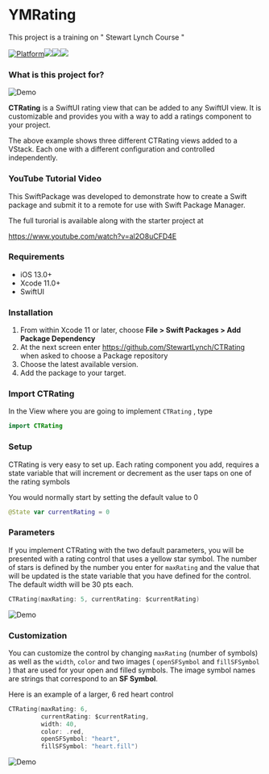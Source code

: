 # YMRating
This project is a training on "
Stewart Lynch Course "


[![Platform](http://img.shields.io/badge/platform-iOS-blue.svg?style=flat)](https://developer.apple.com/iphone/index.action)[![](http://img.shields.io/badge/language-Swift-brightgreen.svg?color=orange)](https://developer.apple.com/swift)![](https://img.shields.io/github/tag/stewartlynch/CTRating?style=flat)![](https://img.shields.io/github/last-commit/StewartLynch/CTRating)

### What is this project for?

![Demo](ReadMeImages/Demo.gif)

**CTRating** is a  SwiftUI rating view that can be added to any SwiftUI view.  It is customizable and provides you with a way to add a ratings component to your project.

The above example shows three different CTRating views added to a VStack.  Each one with a different configuration and controlled independently.

### YouTube Tutorial Video

This SwiftPackage was developed to demonstrate how to create a Swift package and submit it to a remote for use with Swift Package Manager.

The full turorial is available along with the starter project at

https://www.youtube.com/watch?v=al2O8uCFD4E

### Requirements

- iOS 13.0+
- Xcode 11.0+
- SwiftUI

### Installation

1. From within Xcode 11 or later, choose **File > Swift Packages > Add Package Dependency**
2. At the next screen enter https://github.com/StewartLynch/CTRating when asked to choose a Package repository
3. Choose the latest available version.
4. Add the package to your target.

### Import CTRating

In the View where you are going to implement `CTRating` , type

```swift
import CTRating
```

### Setup

CTRating is very easy to set up.  Each rating component you add, requires a state variable that will increment or decrement as the user taps on one of the rating symbols

You would normally start by setting the default value to 0

```swift
@State var currentRating = 0
```

### Parameters

If you implement CTRating with the two default parameters, you will be presented with a rating control that uses a yellow star symbol.  The number of stars is defined by the number you enter for `maxRating` and the value that will be updated is the state variable that you have defined for the control.  The default width will be 30 pts each.

```swift
CTRating(maxRating: 5, currentRating: $currentRating)
```

![Demo](ReadMeImages/default.png)

### Customization

You can customize the control by changing `maxRating` (number of symbols) as well as the `width`, `color` and two images ( `openSFSymbol` and `fillSFSymbol` ) that are used for your open and filled symbols.  The image symbol names are strings that correspond to an **SF Symbol**.

Here is an example of a larger, 6 red heart control

```swift
CTRating(maxRating: 6,
         currentRating: $currentRating,
         width: 40,
         color: .red,
         openSFSymbol: "heart",
         fillSFSymbol: "heart.fill")
```

![Demo](ReadMeImages/heart.png)
